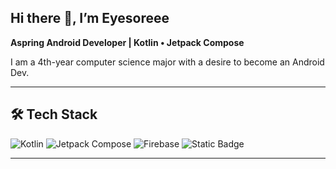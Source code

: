 ## Hi there 👋, I’m Eyesoreee

**Aspring Android Developer | Kotlin • Jetpack Compose**

I am a 4th-year computer science major with a desire to become an Android Dev.

---

## 🛠 Tech Stack

![Kotlin](https://img.shields.io/badge/Kotlin-Android-orange?logo=kotlin)
![Jetpack Compose](https://img.shields.io/badge/Jetpack_Compose-UI-green?logo=android)
![Firebase](https://img.shields.io/badge/Backend-Firebase-orange?logo=firebase)
![Static Badge](https://img.shields.io/badge/ROOM-DATABASE-blue?logo=sqlite)

---
